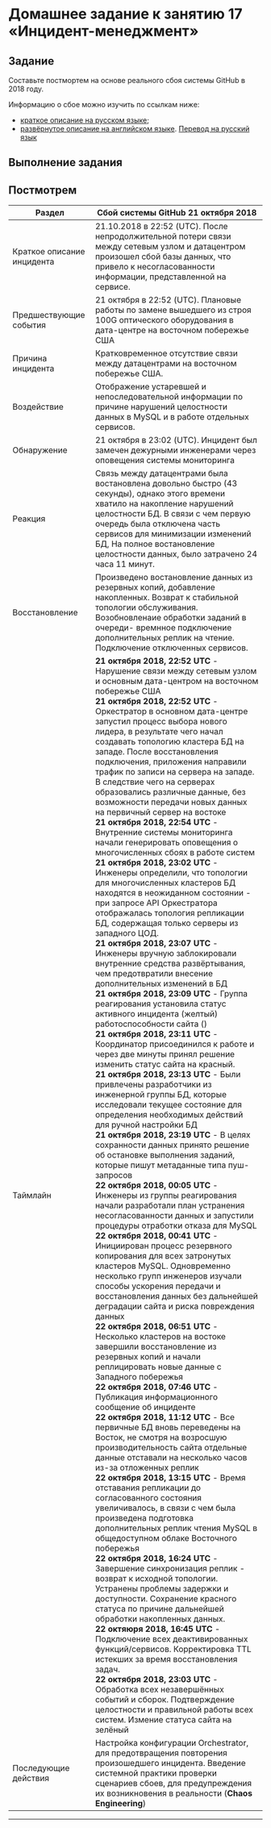 # Домашнее задание к занятию 17 «Инцидент-менеджмент»

## Задание

Составьте постмортем на основе реального сбоя системы GitHub в 2018 году.

Информацию о сбое можно изучить по ссылкам ниже:

* [краткое описание на русском языке](https://habr.com/ru/post/427301/);
* [развёрнутое описание на английском языке](https://github.blog/2018-10-30-oct21-post-incident-analysis/). [Перевод на русский язык](https://habr.com/ru/articles/428409/)


## Выполнение задания
## Постмотрем

Раздел | Сбой системы GitHub 21 октября 2018
   --- | ---
Краткое описание инцидента | 21.10.2018 в 22:52 (UTC). После непродолжительной потери связи между сетевым узлом и датацентром произошел сбой базы данных, что привело к несогласованности информации, представленной на сервисе.
Предшествующие события     | 21 октября в 22:52 (UTC). Плановые работы по замене вышедшего из строя 100G оптического оборудования в дата-центре на восточном побережье США
Причина инцидента          | Кратковременное отсутствие связи между датацентрами на восточном побережье США. 
Воздействие                | Отображение устаревшей и непоследовательной информации по причине  нарушений целостности данных в MySQL и в работе отдельных сервисов. 
Обнаружение                | 21 октября в 23:02 (UTC). Инцидент был замечен дежурными инженерами через оповещения системы мониторинга
Реакция                    | Связь между датацентрами была востановлена довольно быстро (43 секунды), однако этого времени хватило на накопление нарушений целостности БД. В связи с чем первую очередь была отключена часть сервисов для минимизации изменений БД, На полное востановление целостности данных, было затрачено 24 часа 11 минут.
Восстановление             | Произведено востановление данных из резервных копий, добавление накопленных. Возврат к стабильной топологии обслуживания. Возобновленаие обработки заданий в очереди- времнное подключение дополнительных реплик на чтение. Подключение отключенных сервисов. 
Таймлайн                   | **21 октября 2018, 22:52 UTC** - Нарушение связи между сетевым узлом и основным дата-центром на восточном побережье США<br> **21 октября 2018, 22:52 UTC** - Оркестратор в основном дата-центре запустил процесс выбора нового лидера, в результате чего начал создавать топологию кластера БД на западе. После восстановления подключения, приложения направили трафик по записи на сервера на западе. В следствие чего на серверах образовались различные данные, без возможности передачи новых данных на первичный сервер на востоке<br> **21 октября 2018, 22:54 UTC** - Внутренние системы мониторинга начали генерировать оповещения о многочисленных сбоях в работе систем<br> **21 октября 2018, 23:02 UTC** - Инженеры определили, что топологии для многочисленных кластеров БД находятся в неожиданном состоянии - при запросе API Оркестратора отображалась топология репликации БД, содержащая только серверы из западного ЦОД.<br> **21 октября 2018, 23:07 UTC** - Инженеры вручную заблокировали внутренние средства развёртывания, чем предотвратили внесение дополнительных изменений в БД<br> **21 октября 2018, 23:09 UTC** - Группа реагирования установила статус активного инцидента (желтый) работоспособности сайта ()<br> **21 октября 2018, 23:11 UTC** - Координатор присоединился к работе и через две минуты принял решение изменить статус сайта на красный.<Br> **21 октября 2018, 23:13 UTC** - Были привлечены разработчики из инженерной группы БД, которые исследовали текущее состояние для определения необходимых действий для ручной настройки БД<br> **21 октября 2018, 23:19 UTC** - В целях сохранности данных принято решение об остановке выполнения заданий, которые пишут метаданные типа пуш-запросов<br> **22 октября 2018, 00:05 UTC** - Инженеры из группы реагирования начали разработали план устранения несогласованности данных и запустили процедуры отработки отказа для MySQL<br> **22 октября 2018, 00:41 UTC** - Инициирован процесс резервного копирования для всех затронутых кластеров MySQL. Одновременно несколько групп инженеров изучали способы ускорения передачи и восстановления данных без дальнейшей деградации сайта и риска повреждения данных<br> **22 октября 2018, 06:51 UTC** - Несколько кластеров на востоке завершили восстановление из резервных копий и начали реплицировать новые данные с Западного побережья<br> **22 октября 2018, 07:46 UTC** - Публикация информационного сообщение об инциденте<br> **22 октября 2018, 11:12 UTC** - Все первичные БД вновь переведены на Восток, не смотря на возросшую производительность сайта отдельные данные отставали на несколько часов из-за отложенных реплик<br> **22 октября 2018, 13:15 UTC** - Время отставания репликации до согласованного состояния увеличивалось, в связи с чем была произведена подготовка дополнительных реплик чтения MySQL в общедоступном облаке Восточного побережья<br> **22 октября 2018, 16:24 UTC** - Завершение синхронизация реплик - возврат к исходной топологии. Устранены проблемы задержки и доступности. Сохранение красного статуса по причине дальнейшей обработки накопленных данных.<br> **22 октяюря 2018, 16:45 UTC** - Подключение всех деактивированных функций/сервисов. Корректировка TTL истекших за время восстановления задач. <br> **22 октября 2018, 23:03 UTC** - Обработка всех незавершённых событий и сборок. Подтверждение целостности и правильной работы всех систем. Измение статуса сайта на зелёный
Последующие действия       | Настройка конфигурации Orchestrator, для предотвращения повторения произошедшего инцидента. Введение системной практики проверки сценариев сбоев, для предупреждения их возникновения в реальности (**Chaos Engineering**)

---